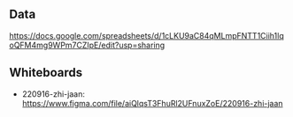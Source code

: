 ## Data
https://docs.google.com/spreadsheets/d/1cLKU9aC84qMLmpFNTT1Ciih1lqoQFM4mg9WPm7CZIpE/edit?usp=sharing

## Whiteboards

* 220916-zhi-jaan: https://www.figma.com/file/aiQlqsT3FhuRl2UFnuxZoE/220916-zhi-jaan
